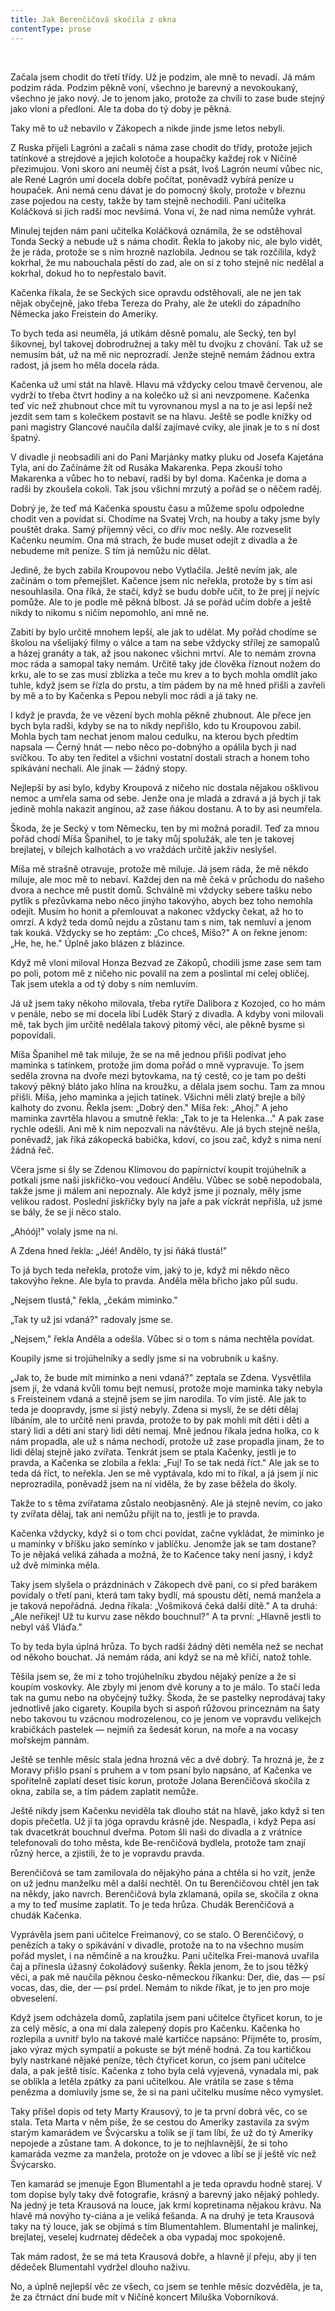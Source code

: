 ```yaml
---
title: Jak Berenčičová skočila z okna
contentType: prose
---
```


 

Začala jsem chodit do třetí třídy. Už je podzim, ale mně to nevadí. Já mám podzim ráda. Podzim pěkně voní, všechno je barevný a nevokoukaný, všechno je jako nový. Je to jenom jako, protože za chvíli to zase bude stejný jako vloni a předloni. Ale ta doba do tý doby je pěkná.

Taky mě to už nebavilo v Zákopech a nikde jinde jsme letos nebyli.

Z Ruska přijeli Lagróni a začali s náma zase chodit do třídy, protože jejich tatínkové a strejdové a jejich kolotoče a houpačky každej rok v Ničíně přezimujou. Voni skoro ani neuměj číst a psát, Ivoš Lagrón neumí vůbec nic, ale René Lagrón umí docela dobře počítat, poněvadž vybírá peníze u houpaček. Ani nemá cenu dávat je do pomocný školy, protože v březnu zase pojedou na cesty, takže by tam stejně nechodili. Pani učitelka Koláčková si jich radši moc nevšímá. Vona ví, že nad nima nemůže vyhrát.

Minulej tejden nám pani učitelka Koláčková oznámila, že se odstěhoval Tonda Secký a nebude už s náma chodit. Řekla to jakoby nic, ale bylo vidět, že je ráda, protože se s ním hrozně nazlobila. Jednou se tak rozčílila, když kokrhal, že mu nabouchala pěstí do zad, ale on si z toho stejně nic nedělal a kokrhal, dokud ho to nepřestalo bavit.

Kačenka říkala, že se Seckých sice opravdu odstěhovali, ale ne jen tak nějak obyčejně, jako třeba Tereza do Prahy, ale že utekli do západního Německa jako Freistein do Ameriky.

To bych teda asi neuměla, já utíkám děsně pomalu, ale Secký, ten byl šikovnej, byl takovej dobrodružnej a taky měl tu dvojku z chování. Tak už se nemusím bát, už na mě nic neprozradí. Jenže stejně nemám žádnou extra radost, já jsem ho měla docela ráda.

Kačenka už umí stát na hlavě. Hlavu má vždycky celou tmavě červenou, ale vydrží to třeba čtvrt hodiny a na kolečko už si ani nevzpomene. Kačenka teď víc než zhubnout chce mít tu vyrovnanou mysl a na to je asi lepší než jezdit sem tam s kolečkem postavit se na hlavu. Ještě se podle knížky od pani magistry Glancové naučila další zajímavé cviky, ale jinak je to s ní dost špatný.

V divadle ji neobsadili ani do Paní Marjánky matky pluku od Josefa Kajetána Tyla, ani do Začínáme žít od Rusáka Makarenka. Pepa zkouší toho Makarenka a vůbec ho to nebaví, radši by byl doma. Kačenka je doma a radši by zkoušela cokoli. Tak jsou všichni mrzutý a pořád se o něčem raděj.

Dobrý je, že teď má Kačenka spoustu času a můžeme spolu odpoledne chodit ven a povídat si. Chodíme na Svatej Vrch, na houby a taky jsme byly pouštět draka. Samý příjemný věci, co dřív moc nešly. Ale rozveselit Kačenku neumím. Ona má strach, že bude muset odejít z divadla a že nebudeme mít peníze. S tím já nemůžu nic dělat.

Jedině, že bych zabila Kroupovou nebo Vytlačila. Ještě nevím jak, ale začínám o tom přemejšlet. Kačence jsem nic neřekla, protože by s tím asi nesouhlasila. Ona říká, že stačí, když se budu dobře učit, to že prej jí nejvíc pomůže. Ale to je podle mě pěkná blbost. Já se pořád učím dobře a ještě nikdy to nikomu s ničím nepomohlo, ani mně ne.

Zabití by bylo určitě mnohem lepší, ale jak to udělat. My pořád chodíme se školou na všelijaký filmy o válce a tam na sebe vždycky střílej ze samopalů a házej granáty a tak, až jsou nakonec všichni mrtví. Ale to nemám zrovna moc ráda a samopal taky nemám. Určitě taky jde člověka říznout nožem do krku, ale to se zas musí zblízka a teče mu krev a to bych mohla omdlít jako tuhle, když jsem se řízla do prstu, a tím pádem by na mě hned přišli a zavřeli by mě a to by Kačenka s Pepou nebyli moc rádi a já taky ne.

I když je pravda, že ve vězení bych mohla pěkně zhubnout. Ale přece jen bych byla radši, kdyby se na to nikdy nepřišlo, kdo tu Kroupovou zabil. Mohla bych tam nechat jenom malou cedulku, na kterou bych předtím napsala — Černý hnát — nebo něco po-dobnýho a opálila bych ji nad svíčkou. To aby ten ředitel a všichni vostatní dostali strach a honem toho spikávání nechali. Ale jinak — žádný stopy.

Nejlepší by asi bylo, kdyby Kroupová z ničeho nic dostala nějakou ošklivou nemoc a umřela sama od sebe. Jenže ona je mladá a zdravá a já bych ji tak jedině mohla nakazit angínou, až zase ňákou dostanu. A to by asi neumřela.

Škoda, že je Secký v tom Německu, ten by mi možná poradil. Teď za mnou pořád chodí Míša Španihel, to je taky můj spolužák, ale ten je takovej brejlatej, v bílejch kalhotách a vo vraždách určitě jakživ neslyšel.

Míša mě strašně otravuje, protože mě miluje. Já jsem ráda, že mě někdo miluje, ale moc mě to nebaví. Každej den na mě čeká v průchodu do našeho dvora a nechce mě pustit domů. Schválně mi vždycky sebere tašku nebo pytlík s přezůvkama nebo něco jinýho takovýho, abych bez toho nemohla odejít. Musím ho honit a přemlouvat a nakonec vždycky čekat, až ho to omrzí. A když teda domů nejdu a zůstanu tam s nim, tak nemluví a jenom tak kouká. Vždycky se ho zeptám: „Co chceš, Míšo?" A on řekne jenom: „He, he, he." Úplně jako blázen z blázince.

Když mě vloni miloval Honza Bezvad ze Zákopů, chodili jsme zase sem tam po poli, potom mě z ničeho nic povalil na zem a poslintal mi celej obličej. Tak jsem utekla a od tý doby s ním nemluvím.

Já už jsem taky někoho milovala, třeba rytíře Dalibora z Kozojed, co ho mám v penále, nebo se mi docela líbí Luděk Starý z divadla. A kdyby voni milovali mě, tak bych jim určitě nedělala takový pitomý věci, ale pěkně bysme si popovídali.

Míša Španihel mě tak miluje, že se na mě jednou přišli podívat jeho maminka s tatínkem, protože jim doma pořád o mně vypravuje. To jsem seděla zrovna na dvoře mezi bytovkama, na tý cestě, co je tam po dešti takový pěkný bláto jako hlína na kroužku, a dělala jsem sochu. Tam za mnou přišli. Míša, jeho maminka a jejich tatínek. Všichni měli zlatý brejle a bílý kalhoty do zvonu. Řekla jsem: „Dobrý den." Míša řek: „Ahoj." A jeho maminka zavrtěla hlavou a smutně řekla: „Tak to je ta Helenka..." A pak zase rychle odešli. Ani mě k nim nepozvali na návštěvu. Ale já bych stejně nešla, poněvadž, jak říká zákopecká babička, kdoví, co jsou zač, když s nima není žádná řeč.

Včera jsme si šly se Zdenou Klímovou do papírnictví koupit trojúhelník a potkali jsme naši jiskřičko-vou vedoucí Andělu. Vůbec se sobě nepodobala, takže jsme ji málem ani nepoznaly. Ale když jsme ji poznaly, měly jsme velikou radost. Poslední jiskřičky byly na jaře a pak víckrát nepřišla, už jsme se bály, že se jí něco stalo.

„Ahóój!" volaly jsme na ni.

A Zdena hned řekla: „Jéé! Andělo, ty jsi ňáká tlustá!"

To já bych teda neřekla, protože vím, jaký to je, když mi někdo něco takovýho řekne. Ale byla to pravda. Anděla měla břicho jako půl sudu.

„Nejsem tlustá," řekla, „čekám miminko."

„Tak ty už jsi vdaná?" radovaly jsme se.

„Nejsem," řekla Anděla a odešla. Vůbec si o tom s náma nechtěla povídat.

Koupily jsme si trojúhelníky a sedly jsme si na vobrubník u kašny.

„Jak to, že bude mít miminko a neni vdaná?" zeptala se Zdena. Vysvětlila jsem jí, že vdaná kvůli tomu bejt nemusí, protože moje maminka taky nebyla s Freisteinem vdaná a stejně jsem se jim narodila. To vím jistě. Ale jak to teda je doopravdy, jsme si jistý nebyly. Zdena si myslí, že se děti dělaj líbáním, ale to určitě neni pravda, protože to by pak mohli mít děti i děti a starý lidi a děti ani starý lidi děti nemaj. Mně jednou říkala jedna holka, co k nám propadla, ale už s náma nechodí, protože už zase propadla jinam, že to lidi dělaj stejně jako zvířata. Tenkrát jsem se ptala Kačenky, jestli je to pravda, a Kačenka se zlobila a řekla: „Fuj! To se tak nedá říct." Ale jak se to teda dá říct, to neřekla. Jen se mě vyptávala, kdo mi to říkal, a já jsem jí nic neprozradila, poněvadž jsem na ní viděla, že by zase běžela do školy.

Takže to s těma zvířatama zůstalo neobjasněný. Ale já stejně nevím, co jako ty zvířata dělaj, tak ani nemůžu přijít na to, jestli je to pravda.

Kačenka vždycky, když si o tom chci povídat, začne vykládat, že miminko je u maminky v bříšku jako semínko v jablíčku. Jenomže jak se tam dostane? To je nějaká veliká záhada a možná, že to Kačence taky není jasný, i když už dvě miminka měla.

Taky jsem slyšela o prázdninách v Zákopech dvě pani, co si před barákem povídaly o třetí pani, která tam taky bydlí, má spoustu dětí, nemá manžela a je taková nepořádná. Jedna říkala: „Vošmiková čeká další dítě." A ta druhá: „Ale neřikej! Už tu kurvu zase někdo bouchnul?" A ta první: „Hlavně jestli to nebyl váš Vláďa."

To by teda byla úplná hrůza. To bych radši žádný děti neměla než se nechat od někoho bouchat. Já nemám ráda, ani když se na mě křičí, natož tohle.

Těšila jsem se, že mi z toho trojúhelníku zbydou nějaký peníze a že si koupím voskovky. Ale zbyly mi jenom dvě koruny a to je málo. To stačí leda tak na gumu nebo na obyčejný tužky. Škoda, že se pastelky neprodávaj taky jednotlivě jako cigarety. Koupila bych si aspoň růžovou princeznám na šaty nebo takovou tu vzácnou modrozelenou, co je jenom ve vopravdu velikejch krabičkách pastelek — nejmíň za šedesát korun, na moře a na vocasy mořskejm pannám.

Ještě se tenhle měsíc stala jedna hrozná věc a dvě dobrý. Ta hrozná je, že z Moravy přišlo psaní s pruhem a v tom psaní bylo napsáno, ať Kačenka ve spořitelně zaplatí deset tisíc korun, protože Jolana Berenčičová skočila z okna, zabila se, a tím pádem zaplatit nemůže.

Ještě nikdy jsem Kačenku neviděla tak dlouho stát na hlavě, jako když si ten dopis přečetla. Už jí ta jóga opravdu krásně jde. Nespadla, i když Pepa asi tak dvacetkrát bouchnul dveřma. Potom šli naši do divadla a z vrátnice telefonovali do toho města, kde Be-renčičová bydlela, protože tam znají různý herce, a zjistili, že to je vopravdu pravda.

Berenčičová se tam zamilovala do nějakýho pána a chtěla si ho vzít, jenže on už jednu manželku měl a další nechtěl. On tu Berenčičovou chtěl jen tak na někdy, jako navrch. Berenčičová byla zklamaná, opila se, skočila z okna a my to teď musíme zaplatit. To je teda hrůza. Chudák Berenčičová a chudák Kačenka.

Vyprávěla jsem pani učitelce Freimanový, co se stalo. O Berenčičový, o penězích a taky o spikávání v divadle, protože na to na všechno musím pořád myslet, i na němčině a na kroužku. Pani učitelka Frei-manová uvařila čaj a přinesla úžasný čokoládový sušenky. Řekla jenom, že to jsou těžký věci, a pak mě naučila pěknou česko-německou říkanku: Der, die, das — psí vocas, das, die, der — psí prdel. Nemám to nikde říkat, je to jen pro moje obveselení.

Když jsem odcházela domů, zaplatila jsem pani učitelce čtyřicet korun, to je za celý měsíc, a ona mi dala zalepený dopis pro Kačenku. Kačenka ho rozlepila a uvnitř bylo na takové malé kartičce napsáno: Přijměte to, prosím, jako výraz mých sympatií a pokuste se být méně hodná. Za tou kartičkou byly nastrkané nějaké peníze, těch čtyřicet korun, co jsem pani učitelce dala, a pak ještě tisíc. Kačenka z toho byla celá vyjevená, vynadala mi, pak se oblíkla a letěla zpátky za pani učitelkou. Ale vrátila se zase s těma penězma a domluvily jsme se, že si na pani učitelku musíme něco vymyslet.

Taky přišel dopis od tety Marty Krausový, to je ta první dobrá věc, co se stala. Teta Marta v něm píše, že se cestou do Ameriky zastavila za svým starým kamarádem ve Švýcarsku a tolik se jí tam líbí, že už do tý Ameriky nepojede a zůstane tam. A dokonce, to je to nejhlavnější, že si toho kamaráda vezme za manžela, protože on je vdovec a líbí se jí ještě víc než Švýcarsko.

Ten kamarád se jmenuje Egon Blumentahl a je teda opravdu hodně starej. V tom dopise byly taky dvě fotografie, krásný a barevný jako nějaký pohledy. Na jedný je teta Krausová na louce, jak krmí kopretinama nějakou krávu. Na hlavě má novýho ty-ciána a je veliká fešanda. A na druhý je teta Krausová taky na tý louce, jak se objímá s tím Blumentahlem. Blumentahl je malinkej, brejlatej, veselej kudrnatej dědeček a oba vypadaj moc spokojeně.

Tak mám radost, že se má teta Krausová dobře, a hlavně jí přeju, aby jí ten dědeček Blumentahl vydržel dlouho naživu.

No, a úplně nejlepší věc ze všech, co jsem se tenhle měsíc dozvěděla, je ta, že za čtrnáct dní bude mít v Ničíně koncert Miluška Voborníková.
